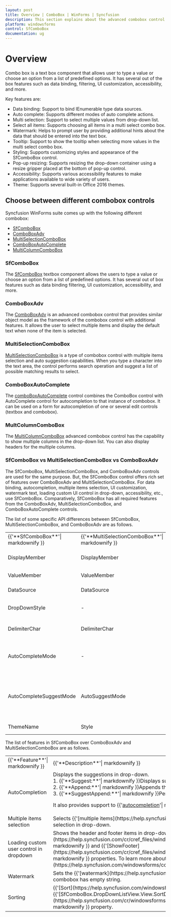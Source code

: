 ```yaml
---
layout: post
title: Overview | ComboBox | WinForms | Syncfusion
description: This section explains about the advanced combobox control for windows forms and it's important key features
platform: windowsforms
control: SfComboBox
documentation: ug
---
```


# Overview

Combo box is a text box component that allows user to type a value or choose an option from a list of predefined options. It has several out of the box features such as data binding, filtering, UI customization, accessibility, and more.

Key features are:

* Data binding: Support to bind IEnumerable type data sources.
* Auto complete: Supports different modes of auto complete actions.
* Multi selection: Support to select multiple values from drop-down list.
* Select all items: Supports choosing all items in a multi select combo box.
* Watermark: Helps to prompt user by providing additional hints about the data that should be entered into the text box.
* Tooltip: Support to show the tooltip when selecting more values in the multi select combo box.
* Styling: Supports customizing styles and appearance of the SfComboBox control.
* Pop-up resizing: Supports resizing the drop-down container using a resize gripper placed at the bottom of pop-up control.
* Accessibility:  Supports various accessibility features to make applications available to wide variety of users. 
* Theme: Supports several built-in Office 2016 themes.


## Choose between different combobox controls

Syncfusion WinForms suite comes up with the following different combobox:

* [SfComboBox](https://www.syncfusion.com/products/windows-forms/combobox )
* [ComboBoxAdv](https://help.syncfusion.com/windowsforms/classic/combobox/overview )
* [MultiSelectionComboBox](https://www.syncfusion.com/products/windows-forms/multiselection-combobox)
* [ComboBoxAutoComplete](https://help.syncfusion.com/windowsforms/classic/autocomplete/overview )
* [MultiColumnComboBox](https://www.syncfusion.com/products/windows-forms/multicolumn-combobox)

### SfComboBox

The [SfComboBox](https://help.syncfusion.com/windowsforms/combobox/overview) textbox component allows the users to type a value or choose an option from a list of predefined options. It has several out of box features such as data binding filtering, UI customization, accessibility, and more.

### ComboBoxAdv

The [ComboBoxAdv](https://help.syncfusion.com/windowsforms/classic/combobox/overview ) is an advanced combobox control that provides similar object model as the framework of the combobox control with additional features. It allows the user to select multiple items and display the default text when none of the item is selected.

### MultiSelectionComboBox

[MultiSelectionComboBox](https://help.syncfusion.com/windowsforms/classic/multiselectioncombobox/overview ) is a type of combobox control with multiple items selection and auto suggestion capabilities. When you type a character into the text area, the control performs search operation and suggest a list of possible matching results to select.

### ComboBoxAutoComplete

The [comboBoxAutoComplete](https://help.syncfusion.com/windowsforms/classic/autocomplete/overview ) control combines the ComboBox control with AutoComplete control for autocompletion to that instance of combobox. It can be used on a form for autocompletion of one or several edit controls (textbox and combobox). 

### MultColumnComboBox

The [MultiColumnComboBox](https://help.syncfusion.com/windowsforms/multicolumn-combobox/overview ) advanced combobox control has the capability to show multiple columns in the drop-down list. You can also display headers for the multiple columns.

### SfComboBox vs MultiSelectionComboBox vs ComboBoxAdv

The SfComboBox, MultiSelectionComboBox, and ComboBoxAdv controls are used for the same purpose. But, the SfComboBox control offers rich set of features over ComboBoxAdv and MultiSelectionComboBox. For data binding, autocompletion, multiple items selection, UI customization, watermark text, loading custom UI control in drop-down, accessibility, etc., use SfComboBox. Comparatively, SfComboBox has all required features from the ComboBoxAdv, MultiSelectionComboBox, and ComboBoxAutoComplete controls.

The list of some specific API differences between SfComboBox, MultiSelectionComboBox, and ComboBoxAdv are as follows.

<table>
<tr>
<td>
{{'**SfComboBox**'| markdownify }}
</td>
<td>
{{'**MultiSelectionComboBox**'| markdownify }}
</td>
<td>
{{'**ComboBoxAdv**'| markdownify }}
</td>
<td>
{{'**Description**'| markdownify }}
</td>
</tr>
<tr>
<td>
DisplayMember
</td>
<td>
DisplayMember
</td>
<td>
DisplayMember
</td>
<td>
Displays the underlying datasource.
</td>
</tr>
<tr>
<td>
ValueMember
</td>
<td>
ValueMember
</td>
<td>
ValueMember
</td>
<td>
Used as actual value of the items.
</td>
</tr>
<tr>
<td>
DataSource
</td>
<td>
DataSource
</td>
<td>
DataSource
</td>
<td>
Displays the bounded data.
</td>
</tr>
<tr>
<td>
DropDownStyle
</td>
<td>
-
</td>
<td>
DropDownStyle
</td>
<td>
Sets the value that specifies editing style of combobox.
</td>
</tr>
<tr>
<td>
DelimiterChar
</td>
<td>
DelimiterChar
</td>
<td>
-
</td>
<td>
Separates multiple selected items in the selected combobox.
</td>
</tr>
<tr>
<td>
AutoCompleteMode
</td>
<td>
-
</td>
<td>
AutoComplete
</td>
<td>
Sets the auto complete mode for SfComboBox and functionality for ComboBoxAdv.
</td>
</tr>
<tr>
<td>
AutoCompleteSuggestMode
</td>
<td>
AutoSuggestMode
</td>
<td>
-
</td>
<td>
Sets the mode for suggesting the drop-down list of AutoComplete Suggest and SuggestAppend modes.
</td>
</tr>
<tr>
<td>
ThemeName
</td>
<td>
Style
</td>
<td>
Style
</td>
<td>
Applies visual styles.
</td>
</tr>
</table>

The list of features in SfComboBox over ComboBoxAdv and MultiSelectionComboBox are as follows.

<table>
<tr>
<td>
{{'**Feature**'| markdownify }}
</td>
<td>
{{'**Description**'| markdownify }}
</td>
</tr>
<tr>
<td>
AutoCompletion
</td>
<td>
Displays the suggestions in drop-down.<br/>
1. {{'**Suggest:**'| markdownify }}Displays suggestion in the drop-down list.<br/>
2. {{'**Append:**'| markdownify }}Appends the first suggestion to text.<br/>
3. {{'**SuggestAppend:**'| markdownify }}Performs both ways.<br/>

It also provides support to {{'[autocompletion](https://help.syncfusion.com/windowsforms/combobox/autocomplete )'| markdownify }} based on case sensitivity.

</td>
</tr>
<tr>
<td>
Multiple items selection
</td>
<td>
Selects {{'[multiple items](https://help.syncfusion.com/windowsforms/combobox/selection#multi-selection )'| markdownify }} using the checkbox selection in drop-down.

</td>
</tr>
<tr>
<td>
Loading custom user control in dropdown
</td>
<td>
Shows the header and footer items in drop-down by enabling the {{'[ShowHeader](https://help.syncfusion.com/cr/cref_files/windowsforms/Syncfusion.SfListView.WinForms~Syncfusion.WinForms.ListView.SfListView~ShowHeader.html)'| markdownify }} and {{'[ShowFooter](https://help.syncfusion.com/cr/cref_files/windowsforms/Syncfusion.SfListView.WinForms~Syncfusion.WinForms.ListView.SfListView~ShowFooter.html)'| markdownify }} properties. To learn more about loading custom user control, refer to {{'[here](https://help.syncfusion.com/windowsforms/combobox/dropdown#load-custom-control-in-drop-down)'| markdownify }}.

</td>
</tr>
<tr>
<td>
Watermark
</td>
<td>
Sets the {{'[watermark](https://help.syncfusion.com/windowsforms/combobox/watermark )'| markdownify }} text to display hint in the editor portion when combobox has empty string.

</td>
</tr>
<tr>
<td>
Sorting
</td>
<td>
{{'[Sort](https://help.syncfusion.com/windowsforms/combobox/sorting )'| markdownify }} the data either in ascending or descending order using the {{'[SfComboBox.DropDownListView.View.SortDescriptors](https://help.syncfusion.com/cr/windowsforms/Syncfusion.DataSource.WinForms~Syncfusion.DataSource.DataSource~SortDescriptors.html)'| markdownify }} property.

</td>
</tr>
</table>